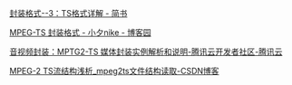 

[封装格式--3：TS格式详解 - 简书](https://www.jianshu.com/p/e5f3456a0205)

[MPEG-TS 封装格式 - 小夕nike - 博客园](https://www.cnblogs.com/moonwalk/p/16200434.html#_label2_0)

[音视频封装：MPTG2-TS 媒体封装实例解析和说明-腾讯云开发者社区-腾讯云](https://cloud.tencent.com/developer/article/1746983)

[MPEG-2 TS流结构浅析_mpeg2ts文件结构读取-CSDN博客](https://blog.csdn.net/GDUYT_gduyt/article/details/123076561)